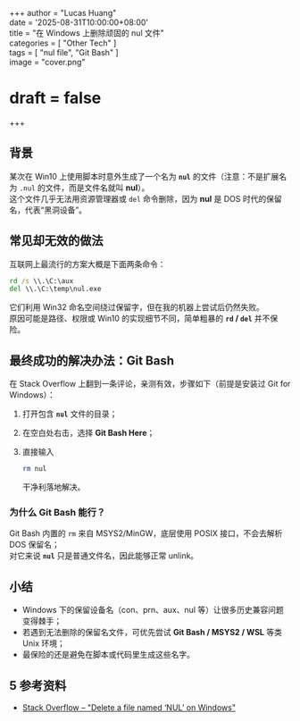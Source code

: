+++ 
author = "Lucas Huang"  
date = '2025-08-31T10:00:00+08:00'  
title = "在 Windows 上删除顽固的 nul 文件"  
categories = [
    "Other Tech"
]  
tags = [
    "nul file",
    "Git Bash"
]  
image = "cover.png"  
# draft = false  
+++


## 背景

某次在 Win10 上使用脚本时意外生成了一个名为 **`nul`** 的文件（注意：不是扩展名为 `.nul` 的文件，而是文件名就叫 **nul**）。  
这个文件几乎无法用资源管理器或 `del` 命令删除，因为 **nul** 是 DOS 时代的保留名，代表“黑洞设备”。

## 常见却无效的做法

互联网上最流行的方案大概是下面两条命令：

```bat
rd /s \\.\C:\aux 
del \\.\C:\temp\nul.exe
```

它们利用 Win32 命名空间绕过保留字，但在我的机器上尝试后仍然失败。  
原因可能是路径、权限或 Win10 的实现细节不同，简单粗暴的 **`rd` / `del`** 并不保险。

## 最终成功的解决办法：Git Bash

在 Stack Overflow 上翻到一条评论，亲测有效，步骤如下（前提是安装过 Git for Windows）：

1. 打开包含 **`nul`** 文件的目录；  
2. 在空白处右击，选择 **Git Bash Here**；  
3. 直接输入

   ```bash
   rm nul
   ```

   干净利落地解决。

### 为什么 Git Bash 能行？

Git Bash 内置的 `rm` 来自 MSYS2/MinGW，底层使用 POSIX 接口，不会去解析 DOS 保留名；  
对它来说 **`nul`** 只是普通文件名，因此能够正常 unlink。

## 小结

* Windows 下的保留设备名（con、prn、aux、nul 等）让很多历史兼容问题变得棘手；  
* 若遇到无法删除的保留名文件，可优先尝试 **Git Bash / MSYS2 / WSL** 等类 Unix 环境；  
* 最保险的还是避免在脚本或代码里生成这些名字。

## 5 参考资料

- [Stack Overflow – "Delete a file named ‘NUL’ on Windows"](https://stackoverflow.com/questions/17883481/delete-a-file-named-nul-on-windows)